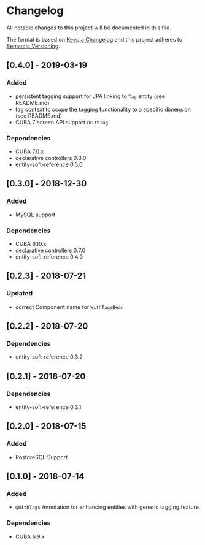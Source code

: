 # Changelog
All notable changes to this project will be documented in this file.

The format is based on [Keep a Changelog](http://keepachangelog.com/en/1.0.0/)
and this project adheres to [Semantic Versioning](http://semver.org/spec/v2.0.0.html).


## [0.4.0] - 2019-03-19

### Added
- persistent tagging support for JPA linking to `Tag` entity (see README.md)
- tag context to scope the tagging functionality to a specific dimension (see README.md)
- CUBA 7 screen API support (`WithTag`
### Dependencies
- CUBA 7.0.x
- declarative controllers 0.8.0
- entity-soft-reference 0.5.0


## [0.3.0] - 2018-12-30

### Added
- MySQL support

### Dependencies
- CUBA 6.10.x
- declarative controllers 0.7.0
- entity-soft-reference 0.4.0

## [0.2.3] - 2018-07-21

### Updated
- correct Component name for `WithTagsBean`

## [0.2.2] - 2018-07-20

### Dependencies
- entity-soft-reference 0.3.2

## [0.2.1] - 2018-07-20

### Dependencies
- entity-soft-reference 0.3.1

## [0.2.0] - 2018-07-15

### Added

- PostgreSQL Support

## [0.1.0] - 2018-07-14

### Added

- `@WithTags` Annotation for enhancing entities with generic tagging feature

### Dependencies
- CUBA 6.9.x

